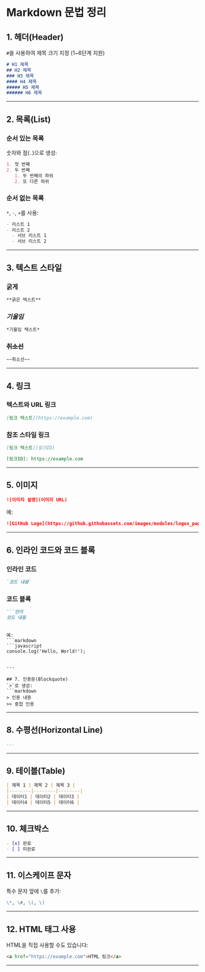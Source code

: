# Markdown 문법 정리

## 1. 헤더(Header)
`#`을 사용하여 제목 크기 지정 (1~6단계 지원)

```markdown
# H1 제목
## H2 제목
### H3 제목
#### H4 제목
##### H5 제목
###### H6 제목
```

---

## 2. 목록(List)
### 순서 있는 목록
숫자와 점(`.`)으로 생성:
```markdown
1. 첫 번째
2. 두 번째
   1. 두 번째의 하위
   2. 또 다른 하위
```

### 순서 없는 목록
`*`, `-`, `+`를 사용:
```markdown
- 리스트 1
- 리스트 2
  - 서브 리스트 1
  - 서브 리스트 2
```

---

## 3. 텍스트 스타일
### **굵게**
```markdown
**굵은 텍스트**
```

### *기울임*
```markdown
*기울임 텍스트*
```

### ~~취소선~~
```markdown
~~취소선~~
```

---

## 4. 링크
### 텍스트와 URL 링크
```markdown
[링크 텍스트](https://example.com)
```

### 참조 스타일 링크
```markdown
[링크 텍스트][링크ID]

[링크ID]: https://example.com
```

---

## 5. 이미지
```markdown
![이미지 설명](이미지 URL)
```
예:
```markdown
![GitHub Logo](https://github.githubassets.com/images/modules/logos_page/GitHub-Mark.png)
```

---

## 6. 인라인 코드와 코드 블록
### 인라인 코드
```markdown
`코드 내용`
```

### 코드 블록
```markdown
```언어
코드 내용
```
```

예:
```markdown
```javascript
console.log('Hello, World!');
```
```

---

## 7. 인용문(Blockquote)
`>`로 생성:
```markdown
> 인용 내용
>> 중첩 인용
```

---

## 8. 수평선(Horizontal Line)
```markdown
---
```

---

## 9. 테이블(Table)
```markdown
| 제목 1 | 제목 2 | 제목 3 |
|--------|--------|--------|
| 데이터1 | 데이터2 | 데이터3 |
| 데이터4 | 데이터5 | 데이터6 |
```

---

## 10. 체크박스
```markdown
- [x] 완료
- [ ] 미완료
```

---

## 11. 이스케이프 문자
특수 문자 앞에 `\`를 추가:
```markdown
\*, \#, \(, \)
```

---

## 12. HTML 태그 사용
HTML을 직접 사용할 수도 있습니다:
```html
<a href="https://example.com">HTML 링크</a>
```

---
